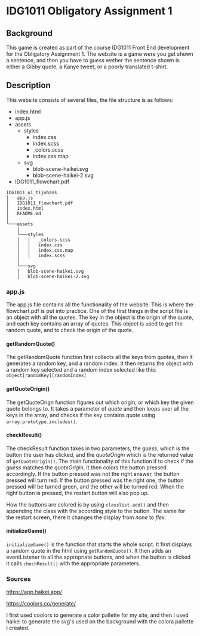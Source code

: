 # IDG1011 Obligatory Assignment 1



## Background

This game is created as part of the course IDG1011 Front End development for the Obligatory Assignment 1. The website is a game were you get shown a sentence, and then you have to guess wether the sentence shown is either a Gibby quote, a Kanye tweet, or a poorly translated t-shirt.

## Description 

This website consists of several files, the file structure is as follows: 

* index.html
* app.js
* assets
    * styles 
        * index.css
        * index.scss
        * _colors.scss
        * index.css.map
    * svg
        * blob-scene-haikei.svg
        * blob-scene-haikei-2.svg
* IDG1011_flowchart.pdf

```
IDG1011_o1_tijohans
│   app.js
│   IDG1011_flowchart.pdf
│   index.html
│   README.md
│
└───assets
    │
    └───styles
    │   │   _colors.scss
    │   │   index.css
    │   │   index.css.map
    │   │   index.scss
    │
    └───svg
    │   blob-scene-haikei.svg
    │   blob-scene-haikei-2.svg
```

### app.js

The app.js file contains all the functionality of the website. This is where the flowchart.pdf is put into practice. One of the first things in the script file is an object with all the quotes. The key in the object is the origin of the quote, and each key contains an array of quotes. This object is used to get the random quote, and to check the origin of the quote. 

#### getRandomQuote()
The getRandomQuote function first collects all the keys from quotes, then it generates a random key, and a random index. It then returns the object with a random key selected and a random index selected like this: `object[randomKey][randomIndex]`

#### getQuoteOrigin()
The getQuoteOrign function figures out which origin, or which key the given quote belongs to. It takes a parameter of *quote* and then loops over all the keys in the array, and checks if the key contains *quote* using `array.prototype.includes()`.

#### checkResult()
The checkResult function takes in two parameters, the *guess*, which is the button the user has clicked, and the *quoteOrigin* which is the returned value of `getQuoteOrigin()`. The main functionality of this function if to check if the *guess* matches the *quoteOrigin*, it then colors the button pressed accordingly. If the button pressed was not the right answer, the button pressed will turn red. If the button pressed was the right one, the button pressed will be turned green, and the other will be turned red. When the right button is pressed, the restart button will also pop up. 

How the buttons are colored is by using `classlist.add()` and then appending the class with the according style to the button. The same for the restart screen, there it changes the display from *none* to *flex*.

#### initializeGame()
`initializeGame()` is the function that starts the whole script. It first displays a random quote in the html using `getRandomQuote()`. It then adds an eventListener to all the appropriate buttons, and when the button is clicked it calls `chechResult()` with the appropriate parameters.






### Sources

https://app.haikei.app/

https://coolors.co/generate/

I first used coolors to generate a color pallette for my site, and then I used haikei to generate the svg's used on the background with the colora pallette I created.